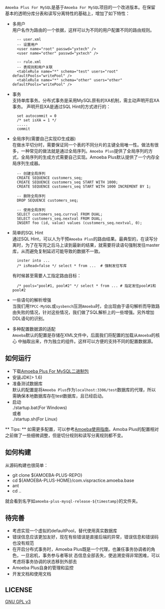 
`Amoeba Plus For MySQL`是基于`Amoeba For MySQL`项目的一个改进版本。在保留
基本的透明分库分表和读写分离特性的基础上，增加了如下特性：

- 多用户  
  用户名作为路由的一个依据，这样可以为不同的用户配置不同的路由规则。
		
		-- user.xml
		-- 设置用户
		<user name="root" passwd="yxtech" />
		<user name="other" passwd="yxtech" />

		-- rule.xml
		-- 表规则和用户关联
		<tableRule name="*" schema="test" users="root" defaultPools="writePool" />
		<tableRule name="*" schema="other" users="other" defaultPools="writePool" />

- 事务  
  支持单库事务。分布式事务是采用MySQL原有的XA机制，需主动声明开启XA事务。
  声明开启XA是通过SQL Hint的方式进行的：
  
		set autocommit = 0 
		/* set isXA = 1 */
		.....  
		commit

- 全局序列(需要自己实现ID生成器)  
  在做水平切分时，需要保证同一个表的不同分片的主键全局唯一性。做法有很多，一种常见的做法就是通过全局序列。`Amoeba Plus`提供了全局序列的方式，全局序列的生成方式需要自己实现。Amoeba Plus默认提供了一个内存全局序列生成器。
  		
		-- 创建全局序列
		CREATE SEQUENCE customers_seq; 
		CREATE SEQUENCE customers_seq START WITH 1000; 
		CREATE SEQUENCE customers_seq START WITH 1000 INCREMENT BY 1;

		-- 删除全局序列
		DROP SEQUENCE customers_seq;

		-- 使用全局序列
		SELECT customers_seq.currval FROM DUAL;
		SELECT customers_seq.nextval FROM DUAL;
		INSERT foo (id, value) values (customers_seq.nextval, 0);

- 简单的SQL Hint  
  通过SQL Hint，可以人为干预`Amoeba Plus`的路由结果。最典型的，在读写分离时，为了在写完之后马上读到最新的结果，就需要将读语句强制发往master库，从而避免复制延迟可能导致的数据不一致。
		
		inster into ...
		/* isRead=false */ select * from ...  # 强制发往写库
   
   有时候甚至需要人工指定路由目标：
		
		/* pools="pool#1, pool#2" */ select * from ... # 指定发往pool#1和pool#2

- 一些语句的解析增强  
  当我们用`TPCC-MySQL`或`sysbench`压测`Amoeba`时，会出现由于语句解析而导致路由失败的情况，针对这些情况，我们做了SQL解析上的一些增强。另外增加DDL语句的识别。

- 多种配置数据源的适配  
  `Amoeba`默认的配置是存储在XML文件中，后面我们将配置的加载从`Amoeba`的核心
  中抽取出来，作为独立的组件。这样可以方便的支持不同的配置数据源。

## 如何运行 ##

- 下载[Amoeba Plus For MySQL二进制包](https://github.com/vispractice/Amoeba-Plus-For-MySQL/release "Amoeba Plus For MySQL二进制包")
- 安装JDK(> 1.6)
- 准备测试数据库  
  默认的配置是将`Amoeba Plus`作为`localhost:3306/test`数据库的代理，所以需确保本地数据库存在test数据库，且已经启动。
- 启动  
  ./startup.bat(For Windows)  
  或者  
  ./startup.sh(For Linux)

** Tips: ** 如需更多配置，可以参考[Amoeba使用指南](http://docs.hexnova.com/amoeba/ "Amoeba使用指南")。Amoba Plus的配置相对之前做了一些细微调整，但是切分规则和读写分离规则都不变。

## 如何构建 ##

从源码构建也很简单：

- git clone ${AMOEBA-PLUS-REPO}
- cd ${AMOEBA-PLUS-HOME}/com.vispractice.amoeba.base
- ant
- cd ..

就会看到名字如`amoeba-plus-mysql-release-${timestamp}`的文件夹。

## 待完善  ##
- 考虑实现一个虚拟的defaultPool，替代使用真实数据库
- 错误信息应该更加友好，现在有些错误是直接后端的异常，错误信息和错误码也没有规范
- 在开启分布式事务时，Amoeba Plus既是一个代理，也兼任事务协调者的角色，一旦宕机，事务参与者等状  态信息全部丢失，使追溯变得非常困难，可以考虑将事务协调的状态移到外部去
- Amoeba Plus自身的管理和监控
- 开发文档和使用文档

## LICENSE ##
[GNU GPL v3](http://www.gnu.org/licenses/gpl.html "GNU GPL v3")

